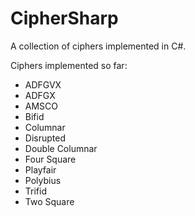 # CipherSharp
A collection of ciphers implemented in C#.

Ciphers implemented so far:

- ADFGVX
- ADFGX
- AMSCO
- Bifid
- Columnar
- Disrupted
- Double Columnar
- Four Square
- Playfair
- Polybius
- Trifid
- Two Square
